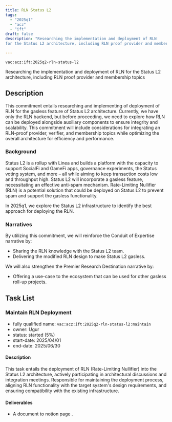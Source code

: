 ```yaml
---
title: RLN Status L2
tags:
  - "2025q1"
  - "acz"
  - "ift"
draft: false
description: "Researching the implementation and deployment of RLN 
for the Status L2 architecture, including RLN proof provider and membership topics"

---
```


`vac:acz:ift:2025q2-rln-status-l2`

Researching the implementation and deployment of RLN 
for the Status L2 architecture, including RLN proof provider and membership topics
## Description
This commitment entails researching and implementing of deployment of RLN 
for the gasless feature of Status L2 architecture. 
Currently, we have only the RLN backend, but before proceeding, 
we need to explore how RLN can be deployed alongside auxiliary components 
to ensure integrity and scalability. 
This commitment will include considerations for integrating an RLN-proof provider, 
verifier, and membership topics while optimizing the overall architecture for efficiency and performance. 

### Background
Status L2 is a rollup with Linea and builds a platform with the capacity 
to support SocialFi and GameFi apps, governance experiments, the Status voting system, and more
 – all while aiming to keep transaction costs low and throughput high. 
Status L2 will incorporate a gasless feature, necessitating an effective anti-spam mechanism. 
Rate-Limiting Nullifier (RLN) is a potential solution that could be deployed on Status L2 
to prevent spam and support the gasless functionality. 

In 2025q1, we explore the Status L2 infrastructure to 
identify the best approach for deploying the RLN. 

### Narratives
 By utilizing this commitment, we will reinforce the Conduit of Expertise narrative by:
* Sharing the RLN knowledge with the Status L2 team.
* Delivering the modified RLN design to make Status L2 gasless. 

We will also strengthen the Premier Research Destination narrative by:
* Offering a use-case to the ecosystem that can be used for other gasless roll-up projects.  

## Task List

### Maintain RLN Deployment

* fully qualified name: `vac:acz:ift:2025q2-rln-status-l2:maintain`
* owner: Ugur
* status: started (5%)
* start-date: 2025/04/01
* end-date: 2025/06/30

#### Description 

This task entails the deployment of RLN (Rate-Limiting Nullifier) into the Status L2 architecture, 
actively participating in architectural discussions and integration meetings. 
Responsible for maintaining the deployment process, aligning RLN functionality 
with the target system's design requirements, and ensuring compatibility 
with the existing infrastructure. 

#### Deliverables 

* A document to notion page .
